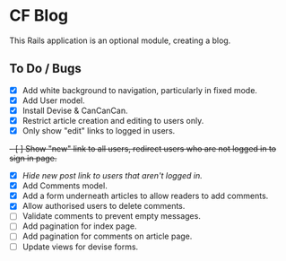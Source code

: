 # CF Blog

This Rails application is an optional module, creating a blog.

## To Do / Bugs

- [x] Add white background to navigation, particularly in fixed mode.
- [x] Add User model.
- [x] Install Devise & CanCanCan.
- [x] Restrict article creation and editing to users only.
- [x] Only show "edit" links to logged in users.

~~- [ ] Show "new" link to all users, redirect users who are not logged in to sign in page.~~
- [x] _Hide new post link to users that aren't logged in._
- [x] Add Comments model.
- [x] Add a form underneath articles to allow readers to add comments. 
- [x] Allow authorised users to delete comments.
- [ ] Validate comments to prevent empty messages.
- [ ] Add pagination for index page.
- [ ] Add pagination for comments on article page.
- [ ] Update views for devise forms.